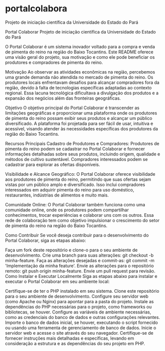 # portalcolabora
Projeto de iniciação científica da Universidade do Estado do Pará

Portal Colaborar
Projeto de iniciação científica da Universidade do Estado do Pará

O Portal Colaborar é um sistema inovador voltado para a compra e venda de pimenta do reino na região do Baixo Tocantins. Este README oferece uma visão geral do projeto, sua motivação e como ele pode beneficiar os produtores e compradores de pimenta do reino.

Motivação
Ao observar as atividades econômicas na região, percebemos uma grande demanda não atendida no mercado de pimenta do reino. Os produtores locais enfrentavam desafios para alcançar compradores fora da região, devido à falta de tecnologias específicas adaptadas ao contexto regional. Essa lacuna tecnológica dificultava a divulgação dos produtos e a expansão dos negócios além das fronteiras geográficas.

Objetivo
O objetivo principal do Portal Colaborar é transcender as limitações geográficas e proporcionar uma plataforma onde os produtores de pimenta do reino possam exibir seus produtos e alcançar um público diversificado. A plataforma foi projetada para ser fácil de usar, intuitiva e acessível, visando atender às necessidades específicas dos produtores da região do Baixo Tocantins.

Recursos Principais
Cadastro de Produtores e Compradores: Produtores de pimenta do reino podem se cadastrar no Portal Colaborar e fornecer informações detalhadas sobre seus produtos, incluindo origem, qualidade e métodos de cultivo sustentável. Compradores interessados podem se cadastrar para explorar as ofertas disponíveis.

Visibilidade e Alcance Geográfico: O Portal Colaborar oferece visibilidade aos produtores de pimenta do reino, permitindo que suas ofertas sejam vistas por um público amplo e diversificado. Isso inclui compradores interessados em adquirir pimenta do reino para uso doméstico, restaurantes, indústrias de alimentos e muito mais.

Comunidade Online: O Portal Colaborar também funciona como uma comunidade online, onde os produtores podem compartilhar conhecimentos, trocar experiências e colaborar uns com os outros. Essa rede de colaboração tem como objetivo impulsionar o crescimento do setor de pimenta do reino na região do Baixo Tocantins.

Como Contribuir
Se você deseja contribuir para o desenvolvimento do Portal Colaborar, siga as etapas abaixo:

Faça um fork deste repositório e clone-o para o seu ambiente de desenvolvimento.
Crie uma branch para suas alterações: git checkout -b minha-feature.
Faça as alterações desejadas e commit-as: git commit -m 'Implementação da minha feature'.
Envie as alterações para o repositório remoto: git push origin minha-feature.
Envie um pull request para revisão.
Como Instalar e Executar Localmente
Siga as etapas abaixo para instalar e executar o Portal Colaborar em seu ambiente local:

Certifique-se de ter o PHP instalado em seu sistema.
Clone este repositório para o seu ambiente de desenvolvimento.
Configure seu servidor web (como Apache ou Nginx) para apontar para a pasta do projeto.
Instale as dependências do PHP necessárias para o projeto, como frameworks ou bibliotecas, se houver.
Configure as variáveis de ambiente necessárias, como as credenciais do banco de dados e outras configurações relevantes.
Importe o banco de dados inicial, se houver, executando o script fornecido ou usando uma ferramenta de gerenciamento de banco de dados.
Inicie o servidor web e acesse o site através do seu navegador.
Certifique-se de fornecer instruções mais detalhadas e específicas, levando em consideração a estrutura e as dependências do seu projeto em PHP.
